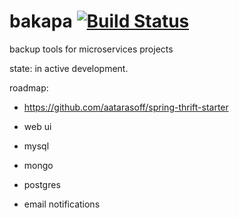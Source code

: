 # bakapa [![Build Status](https://travis-ci.org/akaGelo/bakapa.svg?branch=master)](https://travis-ci.org/akaGelo/bakapa)
backup tools for microservices projects 



state: in active development.

roadmap:
* https://github.com/aatarasoff/spring-thrift-starter 
* web ui
* mysql
* mongo
* postgres

* email notifications
